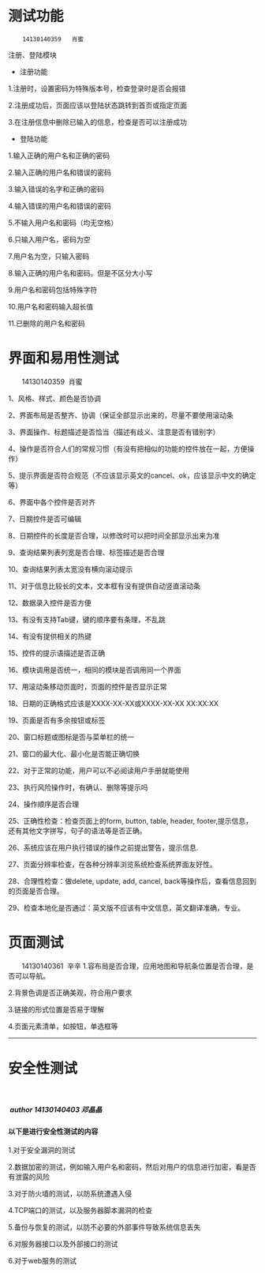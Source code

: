 #  **测试功能**  
        14130140359   肖蜜
注册、登陆模块
*  注册功能

1.注册时，设置密码为特殊版本号，检查登录时是否会报错

2.注册成功后，页面应该以登陆状态跳转到首页或指定页面

3.在注册信息中删除已输入的信息，检查是否可以注册成功

*  登陆功能

1.输入正确的用户名和正确的密码

2.输入正确的用户名和错误的密码

3.输入错误的名字和正确的密码

4.输入错误的用户名和错误的密码

5.不输入用户名和密码（均无空格）

6.只输入用户名，密码为空

7.用户名为空，只输入密码

8.输入正确的用户名和密码。但是不区分大小写

9.用户名和密码包括特殊字符

10.用户名和密码输入超长值

11.已删除的用户名和密码

#  **界面和易用性测试**
        14130140359  肖蜜
        
1、风格、样式、颜色是否协调

2、界面布局是否整齐、协调（保证全部显示出来的，尽量不要使用滚动条

3、界面操作、标题描述是否恰当（描述有歧义、注意是否有错别字）

4、操作是否符合人们的常规习惯（有没有把相似的功能的控件放在一起，方便操作）

5、提示界面是否符合规范（不应该显示英文的cancel、ok，应该显示中文的确定等）

6、界面中各个控件是否对齐

7、日期控件是否可编辑

8、日期控件的长度是否合理，以修改时可以把时间全部显示出来为准

9、查询结果列表列宽是否合理、标签描述是否合理

10、查询结果列表太宽没有横向滚动提示

11、对于信息比较长的文本，文本框有没有提供自动竖直滚动条

12、数据录入控件是否方便

13、有没有支持Tab键，键的顺序要有条理，不乱跳

14、有没有提供相关的热键

15、控件的提示语描述是否正确

16、模块调用是否统一，相同的模块是否调用同一个界面

17、用滚动条移动页面时，页面的控件是否显示正常

18、日期的正确格式应该是XXXX-XX-XX或XXXX-XX-XX XX:XX:XX

19、页面是否有多余按钮或标签

20、窗口标题或图标是否与菜单栏的统一

21、窗口的最大化、最小化是否能正确切换

22、对于正常的功能，用户可以不必阅读用户手册就能使用

23、执行风险操作时，有确认、删除等提示吗

24、操作顺序是否合理

25、正确性检查：检查页面上的form, button, table, header, footer,提示信息，还有其他文字拼写，句子的语法等是否正确。

26、系统应该在用户执行错误的操作之前提出警告，提示信息.

27、页面分辨率检查，在各种分辨率浏览系统检查系统界面友好性。

28、合理性检查：做delete, update, add, cancel, back等操作后，查看信息回到的页面是否合理。

29、检查本地化是否通过：英文版不应该有中文信息，英文翻译准确，专业。

# **页面测试**
        14130140361  辛辛
 1.容布局是否合理，应用地图和导航条位置是否合理，是否可以导航。
 
 2.背景色调是否正确美观，符合用户要求
 
 3.链接的形式位置是否易于理解
 
 4.页面元素清单，如按钮，单选框等
 
 -------
 
# **安全性测试**
 
 #####  author  14130140403 邓晶晶
 
 ####  以下是进行安全性测试的内容
 
 1.对于安全漏洞的测试
 
 2.数据加密的测试，例如输入用户名和密码，然后对用户的信息进行加密，看是否有泄露的风险
 
 3.对于防火墙的测试，以防系统遭遇入侵
 
 4.TCP端口的测试，以及服务器脚本漏洞的检查
 
 5.备份与恢复的测试，以防不必要的外部事件导致系统信息丢失
 
 6.对服务器接口以及外部接口的测试
 
 6.对于web服务的测试
 


